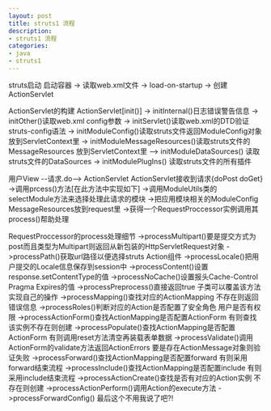 ```yaml
---
layout: post
title: struts1 流程
description:
- struts1 流程
categories:
- java
- struts1
---
```

struts启动
启动容器 -> 读取web.xml文件 -> load-on-startup -> 创建ActionServlet 

ActionServlet的构建
 ActionServlet[init()] 
 -> initInternal()日志错误警告信息 
 -> initOther()读取web.xml config参数
 -> initServlet()读取web.xml的DTD验证struts-config语法 
 -> initModuleConfig()读取struts文件返回ModuleConfig对象放到ServletContext里
 -> initModuleMessageResources()读取struts文件的MessageResources 放到ServletContext里
 —> initModuleDataSources() 读取struts文件的DataSources
 -> initModulePlugIns() 读取struts文件的所有插件


用户View --请求.do--> ActionServlet
 ActionServlet接收到请求{doPost doGet}
 ->调用prcess()方法[在此方法中实现如下]
 ->调用ModuleUtils类的 selectModule方法来选择处理此请求的模块
 ->把应用模块相关的ModuleConfig MessageResources放到request里
 ->获得一个RequestProccessor实例调用其process()帮助处理

RequestProccessor的process处理细节
 ->processMultipart()要是提交方式为post而且类型为Multipart则返回从新包装的HttpServletRequest对象
 ->processPath()获取url路径以便选择struts Action组件
 ->processLocale()把用户提交的Locale信息保存到session中
 ->processContent()设置response.setContentType的值
 ->processNoCache()设置报头Cache-Control Pragma Expires的值
 ->processPreprocess()直接返回true 子类可以覆盖该方法实现自己的操作
 ->processMapping()查找对应的ActionMapping 不存在则返回错误信息
 ->processRoles()判断对应的Action是否配置了安全角色 用户是否有权限
 ->processActionForm()查找ActionMapping是否配置ActionForm 有则查找该实例不存在则创建
 ->processPopulate()查找ActionMapping是否配置ActionForm 有则调用reset方法清空再装载表单数据
 ->processValidate()调用ActionForm的validate方法返回ActionErrors 要是存在ActionMessage对象则验证失败
 ->processForward()查找ActionMapping是否配置forward 有则采用forward结束流程
 ->processInclude()查找ActionMapping是否配置include 有则采用include结束流程
 ->processActionCreate()查找是否有对应的Action实例 不存在则创建
 ->processActionPerform()调用Action的execute方法
 ->processForwardConfig() 最后这个不用我说了吧?! 